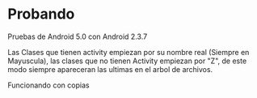 # Probando
Pruebas de Android 5.0 con Android 2.3.7


Las Clases que tienen activity empiezan por su nombre real (Siempre en Mayuscula),
las clases que no tienen Activity empiezan por "Z", de este modo siempre apareceran las ultimas en
el arbol de archivos.


Funcionando con copias
